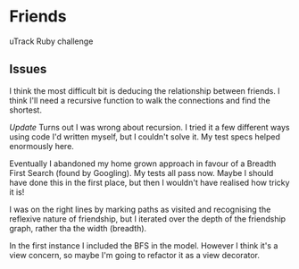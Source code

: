 # Friends
uTrack Ruby challenge

## Issues

I think the most difficult bit is deducing the relationship between friends. I think I'll need a recursive function to walk the connections and find the shortest.

*Update* Turns out I was wrong about recursion. I tried it a few different ways using code I'd written myself, but I couldn't solve it. My test specs helped enormously here.

Eventually I abandoned my home grown approach in favour of a Breadth First Search (found by Googling). My tests all pass now. Maybe I should have done this in the first place, but then I wouldn't have realised how tricky it is!

I was on the right lines by marking paths as visited and recognising the reflexive nature of friendship, but I iterated over the depth of the friendship graph, rather tha the width (breadth).

In the first instance I included the BFS in the model. However I think it's a view concern, so maybe I'm going to refactor it as a view decorator.



